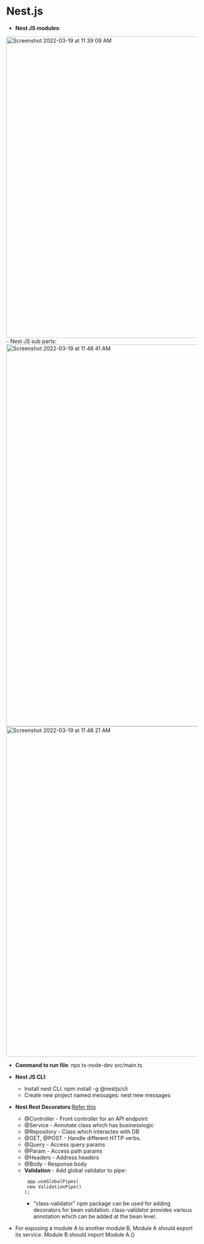 # Nest.js

- **Nest JS modules**:
 <img width="793" alt="Screenshot 2022-03-19 at 11 39 09 AM" src="https://user-images.githubusercontent.com/33754197/159112227-93e442c5-b470-4b88-9669-9399272d552e.png">
- Nest JS sub parts:
  <img width="1005" alt="Screenshot 2022-03-19 at 11 48 41 AM" src="https://user-images.githubusercontent.com/33754197/159112249-05da454c-a188-4e22-a609-3aec4566affe.png">
  <img width="869" alt="Screenshot 2022-03-19 at 11 48 21 AM" src="https://user-images.githubusercontent.com/33754197/159112251-a2e429ef-a5d1-4633-a6ba-2f1d36bf68c2.png">
  
  - **Command to run file**: npx ts-node-dev src/main.ts 
  - **Nest JS CLI**: 
    - Install nest CLI: npm install -g @nestjs/cli
    - Create new project named messages: nest new messages
  - **Nest Rest Decorators**:[Refer this](https://github.com/eshita19/Nest.js/tree/main/eshrepo/nestjs/nestcli/messages)
    - @Controller - Front controller for an API endpoint
    - @Service - Annotate class which has businesslogic
    - @Repository - Class which interactes with DB
    - @GET, @POST - Handle different HTTP verbs.
    - @Query - Access query params
    - @Param  - Access path params
    - @Headers - Address headers
    - @Body - Response body
    - **Validation** - Add global validator to pipe: 
       ``` 
        app.useGlobalPipes(
        new ValidationPipe()
      );
      ```
      - "class-validator" npm package can be used for adding decorators for bean validation. class-validator provides various annotation which can be added at the bean level.

  - For exposing a module A to another module B, Module A should export its service. Module B should import Module A.()



  
 
